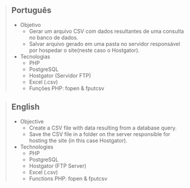 > ## Português 
> - Objetivo
>   - Gerar um arquivo CSV com dados resultantes de uma consulta no banco de dados.
>   - Salvar arquivo gerado em uma pasta no servidor responsável por hospedar o site(neste caso o Hostgator). 
> - Tecnologias
>   - PHP
>   - PostgreSQL 
>   - Hostgator (Servidor FTP)
>   - Excel (.csv)
>   - Funções PHP: fopen & fputcsv

> ## English
> - Objective
>   - Create a CSV file with data resulting from a database query.
>   - Save the CSV file in a folder on the server responsible for hosting the site (in this case Hostgator). 
> - Technologies
>   - PHP
>   - PostgreSQL 
>   - Hostgator (FTP Server)
>   - Excel (.csv)
>   - Functions PHP: fopen & fputcsv
